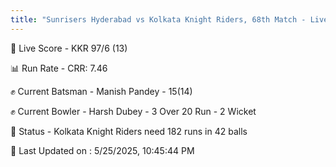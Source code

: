 ```yaml
---
title: "Sunrisers Hyderabad vs Kolkata Knight Riders, 68th Match - Live Cricket Score"
---
```


🔴 Live Score - KKR 97/6 (13)  

📊 Run Rate - CRR: 7.46  

✊ Current Batsman - Manish Pandey - 15(14)  

✊ Current Bowler - Harsh Dubey - 3 Over 20 Run - 2 Wicket  

📑 Status - Kolkata Knight Riders need 182 runs in 42 balls

📝 Last Updated on : 5/25/2025, 10:45:44 PM  



